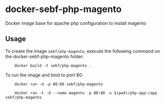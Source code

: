 docker-sebf-php-magento
=======================

Docker image base for apache php configuration to install magento

Usage
-----

To create the image `sebf/php-magento`, execute the following command on the docker-sebf-php-magento folder:

        docker build -t sebf/php-magento .

To run the image and bind to port 80:

        docker run -d -p 80:80 sebf/php-magento

		docker run -t -d --name magento -p 80:80 -v $(pwd)/php-app:/app sebf/php-magento